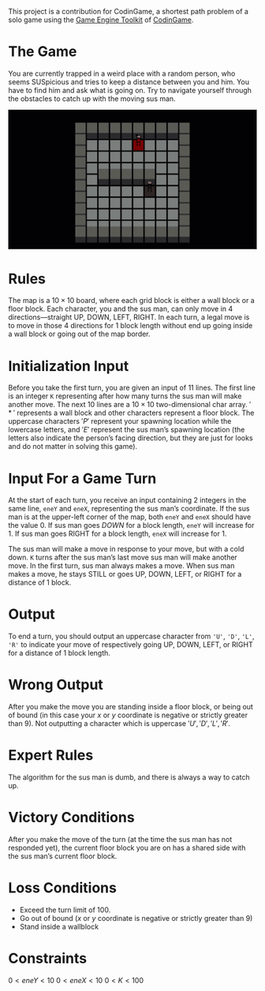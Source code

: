 This project is a contribution for CodinGame, a shortest path problem of a solo game using the [Game Engine Toolkit](https://www.codingame.com/playgrounds/25775/codingame-sdk-documentation/introduction) of [CodinGame](https://www.codingame.com/).

# The Game

You are currently trapped in a weird place with a random person, who seems SUSpicious and tries to keep a distance between you and him. You have to find him and ask what is going on. Try to navigate yourself through the obstacles to catch up with the moving sus man.

![](src/main/resources/view/assets/demo.gif)

# Rules

The map is a $10 \times 10$ board, where each grid block is either a wall block or a floor block. Each character, you and the sus man, can only move in 4 directions—straight UP, DOWN, LEFT, RIGHT. In each turn, a legal move is to move in those 4 directions for 1 block length without end up going inside a wall block or going out of the map border.

# Initialization Input

Before you take the first turn, you are given an input of $11$ lines. The first line is an integer `K` representing after how many turns the sus man will make another move. The next $10$ lines are a $10 \times 10$ two-dimensional char array. $'*'$ represents a wall block and other characters represent a floor block. The uppercase characters $'P'$ represent your spawning location while the lowercase letters, and $'E'$ represent the sus man’s spawning location (the letters also indicate the person’s facing direction, but they are just for looks and do not matter in solving this game).

# Input For a Game Turn

At the start of each turn, you receive an input containing $2$ integers in the same line, `eneY` and `eneX`, representing the sus man’s coordinate. If the sus man is at the upper-left corner of the map, both `eneY` and `eneX` should have the value $0$. If sus man goes $DOWN$ for a block length, `eneY` will increase for $1$. If sus man goes RIGHT for a block length, `eneX` will increase for $1$.

The sus man will make a move in response to your move, but with a cold down. `K` turns after the sus man’s last move sus man will make another move. In the first turn, sus man always makes a move. When sus man makes a move, he stays STILL or goes UP, DOWN, LEFT, or RIGHT for a distance of $1$ block.

# Output

To end a turn, you should output an uppercase character from `'U'`, `'D'`, `'L'`, `'R'` to indicate your move of respectively going UP, DOWN, LEFT, or RIGHT for a distance of 1 block length.

# Wrong Output

After you make the move you are standing inside a floor block, or being out of bound (in this case your $x$ or $y$ coordinate is negative or strictly greater than $9$).
Not outputting a character which is uppercase $'U', 'D', 'L', 'R'$.

# Expert Rules

The algorithm for the sus man is dumb, and there is always a way to catch up.

# Victory Conditions

After you make the move of the turn (at the time the sus man has not responded yet), the current floor block you are on has a shared side with the sus man’s current floor block.

# Loss Conditions

- Exceed the turn limit of $100$.
- Go out of bound ($x$ or $y$ coordinate is negative or strictly greater than $9$)
- Stand inside a wallblock

# Constraints

$0 < eneY < 10$
$0 < eneX < 10$
$0 < K < 100$

